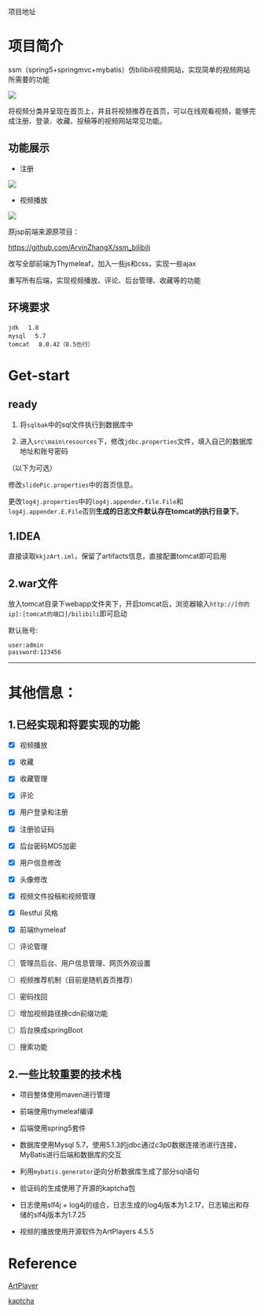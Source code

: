 项目地址

[原项目展示地址]: http://114.115.133.60:9993/



# 项目简介

ssm（spring5+springmvc+mybatis）仿bilibili视频网站，实现简单的视频网站所需要的功能

![](https://img.kkjz.xyz/usr/uploads/2022/10/QQ图片20220914184321.jpg)

将视频分类并呈现在首页上，并且将视频推荐在首页，可以在线观看视频，能够完成注册、登录、收藏、投稿等的视频网站常见功能。



[原项目展示地址]: http://114.115.133.60:9993/



## 功能展示

+ 注册

![](https://img.kkjz.xyz/usr/uploads/2022/10/2022108-103949.jpg)

+ 视频播放

![](https://img.kkjz.xyz/usr/uploads/2022/10/2022108-104853.jpg)



原jsp前端来源原项目：

https://github.com/ArvinZhangX/ssm_bilibili

改写全部前端为Thymeleaf，加入一些js和css，实现一些ajax

重写所有后端，实现视频播放、评论、后台管理、收藏等的功能



## 环境要求

```
jdk 　1.8
mysql 　5.7
tomcat 　8.0.42（8.5也行）
```



# Get-start

## ready

1. 将`sqlbak`中的sql文件执行到数据库中

2. 进入`src\main\resources`下，修改`jdbc.properties`文件，填入自己的数据库地址和账号密码

（以下为可选）

修改`slidePic.properties`中的首页信息。

更改`log4j.properties`中的`log4j.appender.file.File`和`log4j.appender.E.File`否则**生成的日志文件默认存在tomcat的执行目录下**。



## 1.IDEA

直接读取`kkjzArt.iml`，保留了artifacts信息，直接配置tomcat即可启用



## 2.war文件

放入tomcat目录下webapp文件夹下，开启tomcat后，浏览器输入`http://[你的ip]:[tomcat的端口]/bilibili`即可启动



默认账号:

```
user:admin
password:123456
```



------



# 其他信息：

## 1.已经实现和将要实现的功能

- [x] 视频播放

- [x] 收藏

- [x] 收藏管理

- [x] 评论

- [x] 用户登录和注册

- [x] 注册验证码

- [x] 后台密码MD5加密

- [x] 用户信息修改

- [x] 头像修改

- [x] 视频文件投稿和视频管理

- [x] Restful 风格

- [x] 前端thymeleaf

- [ ] 评论管理

- [ ] 管理员后台、用户信息管理、网页外观设置

- [ ] 视频推荐机制（目前是随机首页推荐）

- [ ] 密码找回

- [ ] 增加视频路径换cdn前缀功能

- [ ] 后台换成springBoot

- [ ] 搜索功能

  



## 2.一些比较重要的技术栈

+ 项目整体使用maven进行管理
+ 前端使用thymeleaf编译
+ 后端使用spring5套件

+ 数据库使用Mysql 5.7，使用5.1.3的jdbc通过c3p0数据连接池进行连接，MyBatis进行后端和数据库的交互
+ 利用`mybatis.generator`逆向分析数据库生成了部分sql语句
+ 验证码的生成使用了开源的kaptcha包
+ 日志使用slf4j + log4j的组合，日志生成的log4j版本为1.2.17，日志输出和存储的slf4j版本为1.7.25
+ 视频的播放使用开源软件为ArtPlayers 4.5.5



# Reference

[ArtPlayer](https://github.com/zhw2590582/ArtPlayer)

[kaptcha](https://code.google.com/archive/p/kaptcha/)